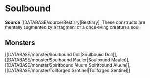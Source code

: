 ﻿---
id: '237'
name: Soulbound
rarity: Common
rus_type_level: null
source: '[[DATABASE/source/Bestiary|Bestiary]]'
trait:
- Soulbound
type: Trait

---
# Soulbound

**Source** [[DATABASE/source/Bestiary|Bestiary]]
These constructs are mentally augmented by a fragment of a once-living creature’s soul.

## Monsters

[[DATABASE/monster/Soulbound Doll|Soulbound Doll]], [[DATABASE/monster/Soulbound Mauler|Soulbound Mauler]], [[DATABASE/monster/Spiritbound Aluum|Spiritbound Aluum]], [[DATABASE/monster/Toilforged Sentinel|Toilforged Sentinel]]